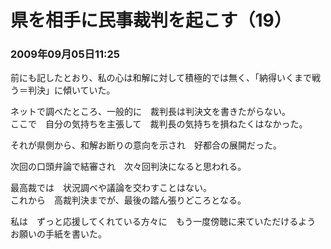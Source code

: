 # 県を相手に民事裁判を起こす（19）
### 2009年09月05日11:25

前にも記したとおり、私の心は和解に対して積極的では無く、「納得いくまで戦う＝判決」に傾いていた。

ネットで調べたところ、一般的に　裁判長は判決文を書きたがらない。  
ここで　自分の気持ちを主張して　裁判長の気持ちを損ねたくはなかった。

それが県側から、和解お断りの意向を示され　好都合の展開だった。

次回の口頭弁論で結審され　次々回判決になると思われる。

最高裁では　状況調べや議論を交わすことはない。  
これから　高裁判決までが、最後の踏ん張りどころとなる。

私は　ずっと応援してくれている方々に　もう一度傍聴に来ていただけるよう　お願いの手紙を書いた。